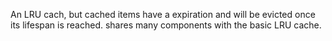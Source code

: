 An LRU cach, but cached items have a expiration and will be evicted once its lifespan is reached. shares many components with the basic LRU cache. 
